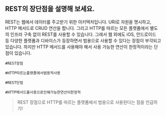 ## REST의 장단점을 설명해 보세요.

REST는 웹에서 데이터를 주고받기 위한 아키텍처입니다. URI로 자원을 명시하고, HTTP 메서드로 CRUD 연산을 합니다. 그리고 HTTP를 따르는 모든 플랫폼에서 별도의 인프라 구축 없이 REST를 사용할 수 있습니다. 그래서 웹 외에도 iOS, 안드로이드 등 다양한 플랫폼과 디바이스가 등장하면서 범용으로 사용할 수 있다는 장점이 부각되고 있습니다. 하지만 HTTP 메서드를 사용해야 해서 사용 가능한 연산이 한정적이라는 단점이 있습니다.

`#REST장점`

`#HTTP따르는플랫폼에서범용적사용`

`#REST단점`

`#HTTP메서드를사용으로인해가능한연산이한정적`

> REST 장점으로 HTTP를 따르는 플랫폼에서 범용으로 사용된다는 점을 언급하기!
